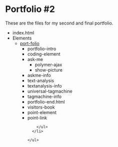 Portfolio #2
=============

These are the files for my second and final portfolio.

<ul>
  <li>index.html</li>
  
  <li>Elements
    <ul>
      <li>
        <a href="https://github.com/FKuhlewind/Portfolio2/blob/gh-pages/elements/visitors-book.html"          target="_blank">port-folio</a>
        <ul>
          <li>portfolio-intro</li>
          <li>coding-element</li>
          <li>ask-me
            <ul>
              <li>polymer-ajax</li>
              <li>show-picture</li>
            </ul>
          </li>
          <li>askme-info</li>
          <li>text-analysis</li>
          <li>textanalysis-info</li>
          <li>universal-tagmachine</li>
          <li>tagmachine-info</li>
          <li>portfolio-end.html</li>
          <li>visitors-book</li>
          <li>point-element</li>
          <li>point-link</li>
          
        </ul>
      </li>
  
    </ul>
  </li>

</ul>



  <link rel="import" href="portfolio-end.html"/>
  <link rel="import" href="visitors-book.html"/>

  <link rel="import" href="point-element.html"/>
  <link rel="import" href="point-link.html"/>
